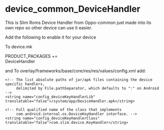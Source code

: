 device_common_DeviceHandler
===========================
This is Slim Roms Device Handler from Oppo-common just made into its own repo so other device can use it easier.

Add the following to enable it for your device

To device.mk

PRODUCT_PACKAGES += \
    DeviceHandler
    
and
To overlay/frameworks/base/core/res/res/values/config.xml
add:

    <!-- The list absolute paths of jar/apk files containing the device specific handlers,
         delimited by File.pathSeparator, which defaults to ":" on Android -->
    <string name="config_deviceKeyHandlerLib" translatable="false">/system/app/DeviceHandler.apk</string>

    <!-- Full qualified name of the class that implements
         com.android.internal.os.DeviceKeyHandler interface. -->
    <string name="config_deviceKeyHandlerClass" translatable="false">com.slim.device.KeyHandler</string>
